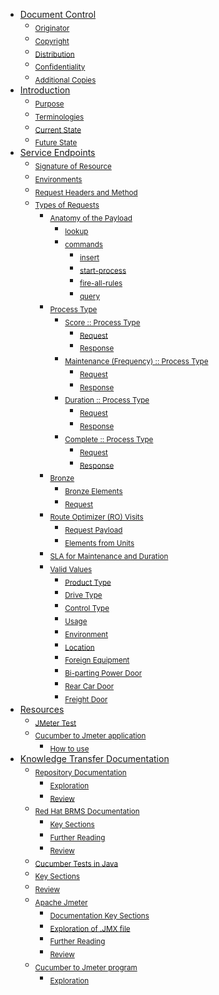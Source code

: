 <!-- BEGIN HEADERS (copy into root page) -->
* [Document Control](/resources/documentation/01.%20document-control.md#document-control)
	* <sub>[Originator](/resources/documentation/01.%20document-control.md#originator)</sub>
	* <sub>[Copyright](/resources/documentation/01.%20document-control.md#copyright)</sub>
	* <sub>[Distribution](/resources/documentation/01.%20document-control.md#distribution)</sub>
	* <sub>[Confidentiality](/resources/documentation/01.%20document-control.md#confidentiality)</sub>
	* <sub>[Additional Copies](/resources/documentation/01.%20document-control.md#additional-copies)</sub>
* [Introduction](/resources/documentation/02.%20introduction.md#introduction)
	* <sub>[Purpose](/resources/documentation/02.%20introduction.md#purpose)</sub>
	* <sub>[Terminologies](/resources/documentation/02.%20introduction.md#terminologies)</sub>
	* <sub>[Current State](/resources/documentation/02.%20introduction.md#current-state)</sub>
	* <sub>[Future State](/resources/documentation/02.%20introduction.md#future-state)</sub>
* [Service Endpoints](/resources/documentation/03.%20service-endpoints.md#service-endpoints)
	* <sub>[Signature of Resource](/resources/documentation/03.%20service-endpoints.md#signature-of-resource)</sub>
	* <sub>[Environments](/resources/documentation/03.%20service-endpoints.md#environments)</sub>
	* <sub>[Request Headers and Method](/resources/documentation/03.%20service-endpoints.md#request-headers-and-method)</sub>
	* <sub>[Types of Requests](/resources/documentation/03.%20service-endpoints.md#types-of-requests)</sub>
		* <sub>[Anatomy of the Payload](/resources/documentation/03.%20service-endpoints.md#anatomy-of-the-payload)</sub>
			* <sub>[lookup](/resources/documentation/03.%20service-endpoints.md#lookup)</sub>
			* <sub>[commands](/resources/documentation/03.%20service-endpoints.md#commands)</sub>
				* <sub>[insert](/resources/documentation/03.%20service-endpoints.md#insert)</sub>
				* <sub>[start-process](/resources/documentation/03.%20service-endpoints.md#start-process)</sub>
				* <sub>[fire-all-rules](/resources/documentation/03.%20service-endpoints.md#fire-all-rules)</sub>
				* <sub>[query](/resources/documentation/03.%20service-endpoints.md#query)</sub>
		* <sub>[Process Type](/resources/documentation/03.%20service-endpoints.md#process-type)</sub>
			* <sub>[Score :: Process Type](/resources/documentation/03.%20service-endpoints.md#score--process-type)</sub>
				* <sub>[Request](/resources/documentation/03.%20service-endpoints.md#request)</sub>
				* <sub>[Response](/resources/documentation/03.%20service-endpoints.md#response)</sub>
			* <sub>[Maintenance (Frequency) :: Process Type](/resources/documentation/03.%20service-endpoints.md#maintenance-frequency--process-type)</sub>
				* <sub>[Request](/resources/documentation/03.%20service-endpoints.md#request)</sub>
				* <sub>[Response](/resources/documentation/03.%20service-endpoints.md#response)</sub>
			* <sub>[Duration :: Process Type](/resources/documentation/03.%20service-endpoints.md#duration--process-type)</sub>
				* <sub>[Request](/resources/documentation/03.%20service-endpoints.md#request)</sub>
				* <sub>[Response](/resources/documentation/03.%20service-endpoints.md#response)</sub>
			* <sub>[Complete :: Process Type](/resources/documentation/03.%20service-endpoints.md#complete--process-type)</sub>
				* <sub>[Request](/resources/documentation/03.%20service-endpoints.md#request)</sub>
				* <sub>[Response](/resources/documentation/03.%20service-endpoints.md#response)</sub>
		* <sub>[Bronze](/resources/documentation/03.%20service-endpoints.md#bronze)</sub>
			* <sub>[Bronze Elements](/resources/documentation/03.%20service-endpoints.md#bronze-elements)</sub>
			* <sub>[Request](/resources/documentation/03.%20service-endpoints.md#request)</sub>
		* <sub>[Route Optimizer (RO) Visits](/resources/documentation/03.%20service-endpoints.md#route-optimizer-ro-visits)</sub>
			* <sub>[Request Payload](/resources/documentation/03.%20service-endpoints.md#request-payload)</sub>
			* <sub>[Elements from Units](/resources/documentation/03.%20service-endpoints.md#elements-from-units)</sub>
		* <sub>[SLA for Maintenance and Duration](/resources/documentation/03.%20service-endpoints.md#sla-for-maintenance-and-duration)</sub>
		* <sub>[Valid Values](/resources/documentation/03.%20service-endpoints.md#valid-values)</sub>
			* <sub>[Product Type](/resources/documentation/03.%20service-endpoints.md#product-type)</sub>
			* <sub>[Drive Type](/resources/documentation/03.%20service-endpoints.md#drive-type)</sub>
			* <sub>[Control Type](/resources/documentation/03.%20service-endpoints.md#control-type)</sub>
			* <sub>[Usage](/resources/documentation/03.%20service-endpoints.md#usage)</sub>
			* <sub>[Environment](/resources/documentation/03.%20service-endpoints.md#environment)</sub>
			* <sub>[Location](/resources/documentation/03.%20service-endpoints.md#location)</sub>
			* <sub>[Foreign Equipment](/resources/documentation/03.%20service-endpoints.md#foreign-equipment)</sub>
			* <sub>[Bi-parting Power Door](/resources/documentation/03.%20service-endpoints.md#bi-parting-power-door)</sub>
			* <sub>[Rear Car Door](/resources/documentation/03.%20service-endpoints.md#rear-car-door)</sub>
			* <sub>[Freight Door](/resources/documentation/03.%20service-endpoints.md#freight-door)</sub>
* [Resources](/resources/documentation/04.%20resources.md#resources)
	* <sub>[JMeter Test](/resources/documentation/04.%20resources.md#jmeter-test)</sub>
	* <sub>[Cucumber to Jmeter application](/resources/documentation/04.%20resources.md#cucumber-to-jmeter-application)</sub>
		* <sub>[How to use](/resources/documentation/04.%20resources.md#how-to-use)</sub>
* [Knowledge Transfer Documentation](/resources/documentation/05.%20knowledge-transfer.md#knowledge-transfer-documentation)
	* <sub>[Repository Documentation](/resources/documentation/05.%20knowledge-transfer.md#repository-documentation)</sub>
		* <sub>[Exploration](/resources/documentation/05.%20knowledge-transfer.md#exploration)</sub>
		* <sub>[Review](/resources/documentation/05.%20knowledge-transfer.md#review)</sub>
	* <sub>[Red Hat BRMS Documentation](/resources/documentation/05.%20knowledge-transfer.md#red-hat-brms-documentation)</sub>
		* <sub>[Key Sections](/resources/documentation/05.%20knowledge-transfer.md#key-sections)</sub>
		* <sub>[Further Reading](/resources/documentation/05.%20knowledge-transfer.md#further-reading)</sub>
		* <sub>[Review](/resources/documentation/05.%20knowledge-transfer.md#review)</sub>
	* <sub>[Cucumber Tests in Java](/resources/documentation/05.%20knowledge-transfer.md#cucumber-tests-in-java)</sub>
	* <sub>[Key Sections](/resources/documentation/05.%20knowledge-transfer.md#key-sections)</sub>
	* <sub>[Review](/resources/documentation/05.%20knowledge-transfer.md#review)</sub>
	* <sub>[Apache Jmeter](/resources/documentation/05.%20knowledge-transfer.md#apache-jmeter)</sub>
		* <sub>[Documentation Key Sections](/resources/documentation/05.%20knowledge-transfer.md#documentation-key-sections)</sub>
		* <sub>[Exploration of .JMX file](/resources/documentation/05.%20knowledge-transfer.md#exploration-of-.jmx-file)</sub>
		* <sub>[Further Reading](/resources/documentation/05.%20knowledge-transfer.md#further-reading)</sub>
		* <sub>[Review](/resources/documentation/05.%20knowledge-transfer.md#review)</sub>
	* <sub>[Cucumber to Jmeter program](/resources/documentation/05.%20knowledge-transfer.md#cucumber-to-jmeter-program)</sub>
		* <sub>[Exploration](/resources/documentation/05.%20knowledge-transfer.md#exploration)</sub>
<!-- END HEADERS (copy into root page) -->